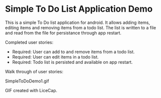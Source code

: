 # Simple To Do List Application Demo

This is a simple To Do list application for android. It allows adding items, editing items and removing items from a todo list. The list is written to a file and read from the file for persistance through app restart.

Completed user stories:
- Required: User can add to and remove items from a todo list.
- Required: User can edit items in a todo list.
- Required: Todo list is persisted and available on app restart.


Walk through of user stories:

SimpleToDoDemo1.gif

GIF created with LiceCap.